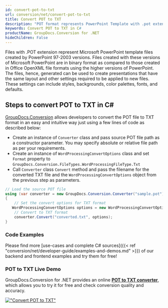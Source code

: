 ```yaml
---
id: convert-pot-to-txt
url: conversion/net/convert-pot-to-txt
title: Convert POT to TXT
description: "POT format represents PowerPoint Template with .pot extension. Learn how to convert POT to TXT file programmatically in C# language using GroupDocs.Conversion for .NET library."
keywords: Convert POT to TXT in C#
productName: GroupDocs.Conversion for .NET
hideChildren: False
---
```


Files with .POT extension represent Microsoft PowerPoint template files created by PowerPoint 97-2003 versions. Files created with these versions of Microsoft PowerPoint are in binary format as compared to those created in Office OpenXML file formats using the higher versions of PowerPoint. The files, hence, generated can be used to create presentations that have the same layout and other settings required to be applied to new files. These settings can include styles, backgrounds, color palettes, fonts, and defaults.

## Steps to convert POT to TXT in C#

[GroupDocs.Conversion](https://products.groupdocs.com/conversion/net) allows developers to convert the POT file to TXT format in an easy and intuitive way just using a few lines of code as described below:

* Create an instance of `Converter` class and pass source POT file path as a constructor parameter. You may specify absolute or relative file path as per your requirements. 
* Create an instance of `WordProcessingConvertOptions` class and set `Format` property to `GroupDocs.Conversion.FileTypes.WordProcessingFileType.Txt`
* Call `Converter` class `Convert` method and pass the filename for the converted TXT file and the `WordProcessingConvertOptions` object from the previous step as parameters.

```csharp
// Load the source POT file
using (var converter = new GroupDocs.Conversion.Converter("sample.pot"))
{
    // Set the convert options for TXT format
   WordProcessingConvertOptions options = new WordProcessingConvertOptions { Format = GroupDocs.Conversion.FileTypes.WordProcessingFileType.Txt };
    // Convert to TXT format
    converter.Convert("converted.txt", options);
}
```

### Code Examples

Please find more [use-cases and complete C# sources]({{< ref "conversion/net/developer-guide/examples-and-demos.md" >}}) of our backend and frontend examples and try them for free!

### POT to TXT Live Demo

GroupDocs.Conversion for .NET provides an online [**POT to TXT converter**](https://products.groupdocs.app/conversion/pot-to-txt), which allows you to try it for free and check conversion quality and accuracy.

[!["Convert POT to TXT"](conversion/net/images/convert-to-txt/convert-pot-to-txt.png)](https://products.groupdocs.app/conversion/pot-to-txt)